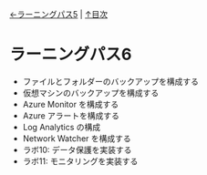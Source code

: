 [←ラーニングパス5](lp05.md) | [↑目次](README.md)

# ラーニングパス6

- ファイルとフォルダーのバックアップを構成する
- 仮想マシンのバックアップを構成する
- Azure Monitor を構成する
- Azure アラートを構成する
- Log Analytics の構成
- Network Watcher を構成する
- ラボ10: データ保護を実装する
- ラボ11: モニタリングを実装する
